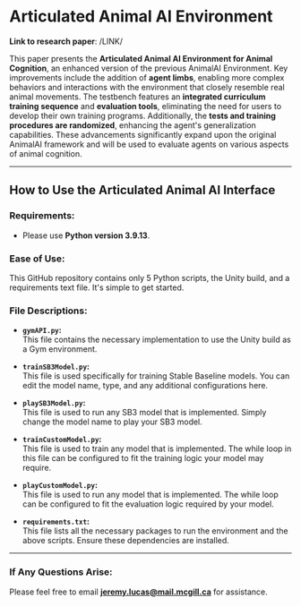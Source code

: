 # **Articulated Animal AI Environment**

**Link to research paper**: /LINK/

This paper presents the **Articulated Animal AI Environment for Animal Cognition**, an enhanced version of the previous AnimalAI Environment. Key improvements include the addition of **agent limbs**, enabling more complex behaviors and interactions with the environment that closely resemble real animal movements. The testbench features an **integrated curriculum training sequence** and **evaluation tools**, eliminating the need for users to develop their own training programs. Additionally, the **tests and training procedures are randomized**, enhancing the agent's generalization capabilities. These advancements significantly expand upon the original AnimalAI framework and will be used to evaluate agents on various aspects of animal cognition.

---

## **How to Use the Articulated Animal AI Interface**

### **Requirements:**
- Please use **Python version 3.9.13**.

### **Ease of Use:**
This GitHub repository contains only 5 Python scripts, the Unity build, and a requirements text file. It's simple to get started.

### **File Descriptions:**

- **`gymAPI.py`:**  
  This file contains the necessary implementation to use the Unity build as a Gym environment.

- **`trainSB3Model.py`:**  
  This file is used specifically for training Stable Baseline models. You can edit the model name, type, and any additional configurations here.

- **`playSB3Model.py`:**  
  This file is used to run any SB3 model that is implemented. Simply change the model name to play your SB3 model.
  
- **`trainCustomModel.py`:**  
  This file is used to train any model that is implemented. The while loop in this file can be configured to fit the training logic your model may require.

- **`playCustomModel.py`:**  
  This file is used to run any model that is implemented. The while loop can be configured to fit the evaluation logic required by your model.

- **`requirements.txt`:**  
  This file lists all the necessary packages to run the environment and the above scripts. Ensure these dependencies are installed.

---

### **If Any Questions Arise:**
Please feel free to email **jeremy.lucas@mail.mcgill.ca** for assistance.
